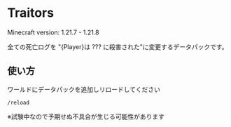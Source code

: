 # Traitors

Minecraft version: 1.21.7 - 1.21.8

全ての死亡ログを "{Player}は ??? に殺害された"に変更するデータパックです。


## 使い方
ワールドにデータパックを追加しリロードしてください
```mcfunction
/reload
```

※試験中なので予期せぬ不具合が生じる可能性があります

